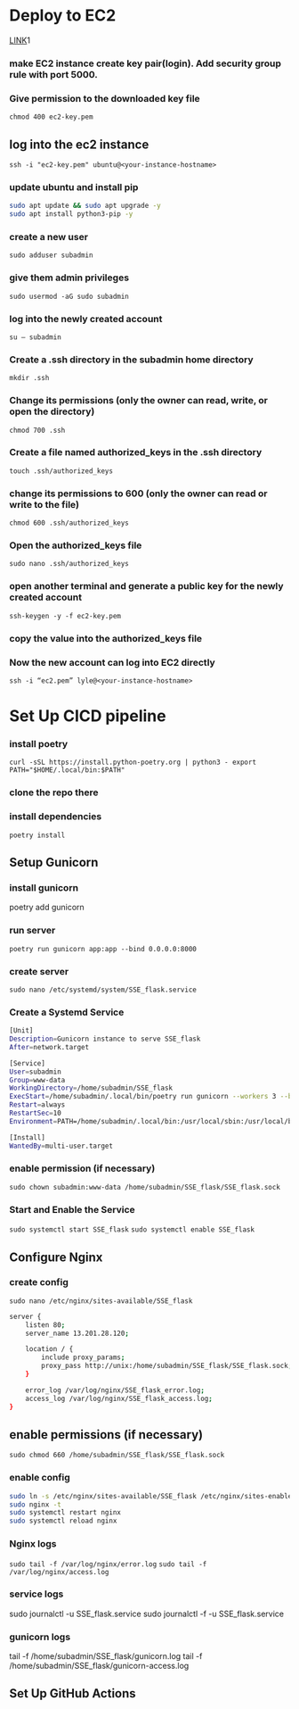 # Deploy to EC2
[LINK](https://medium.com/@lyle-okoth/how-to-deploy-a-production-grade-flask-application-to-an-aws-ec2-instance-using-github-actions-fabc8c16f8db)1

### make EC2 instance create key pair(login). Add security group rule with port 5000.

### Give permission to the downloaded key file
`chmod 400 ec2-key.pem`

## log into the ec2 instance
`ssh -i "ec2-key.pem" ubuntu@<your-instance-hostname>`


### update ubuntu and install pip
```bash
sudo apt update && sudo apt upgrade -y
sudo apt install python3-pip -y
```

### create a new user
`sudo adduser subadmin`

### give them admin privileges
`sudo usermod -aG sudo subadmin`

### log into the newly created account
`su — subadmin`

### Create a .ssh directory in the subadmin home directory
`mkdir .ssh`

### Change its permissions (only the owner can read, write, or open the directory) 
`chmod 700 .ssh`

### Create a file named authorized_keys in the .ssh directory
`touch .ssh/authorized_keys`

### change its permissions to 600 (only the owner can read or write to the file)
`chmod 600 .ssh/authorized_keys`

### Open the authorized_keys file
`sudo nano .ssh/authorized_keys`

### open another terminal and generate a public key for the newly created account
`ssh-keygen -y -f ec2-key.pem`

### copy the value into the authorized_keys file

### Now the new account can log into EC2 directly
`ssh -i “ec2.pem” lyle@<your-instance-hostname>`


# Set Up CICD pipeline


### install poetry

`curl -sSL https://install.python-poetry.org | python3 -
export PATH="$HOME/.local/bin:$PATH"`

### clone the repo there

### install dependencies
`poetry install`

## Setup Gunicorn

### install gunicorn
poetry add gunicorn

### run server 
`poetry run gunicorn app:app --bind 0.0.0.0:8000`

### create server
`sudo nano /etc/systemd/system/SSE_flask.service`

### Create a Systemd Service
```bash
[Unit]
Description=Gunicorn instance to serve SSE_flask
After=network.target

[Service]
User=subadmin
Group=www-data
WorkingDirectory=/home/subadmin/SSE_flask
ExecStart=/home/subadmin/.local/bin/poetry run gunicorn --workers 3 --bind unix:/home/subadmin/SSE_flask/SSE_flask.sock app:app --log-file /home/subadmin/SSE_flask/gunicorn.log --access-logfile /home/subadmin/SSE_flask/gunicorn-access.log
Restart=always
RestartSec=10
Environment=PATH=/home/subadmin/.local/bin:/usr/local/sbin:/usr/local/bin:/usr/sbin:/usr/bin:/sbin:/bin

[Install]
WantedBy=multi-user.target

```

### enable permission (if necessary)
`sudo chown subadmin:www-data /home/subadmin/SSE_flask/SSE_flask.sock`

### Start and Enable the Service

`sudo systemctl start SSE_flask`
`sudo systemctl enable SSE_flask`


## Configure Nginx


### create config
`sudo nano /etc/nginx/sites-available/SSE_flask`

```bash
server {
    listen 80;
    server_name 13.201.28.120;

    location / {
        include proxy_params;
        proxy_pass http://unix:/home/subadmin/SSE_flask/SSE_flask.sock;
    }

    error_log /var/log/nginx/SSE_flask_error.log;
    access_log /var/log/nginx/SSE_flask_access.log;
}

```
## enable permissions (if necessary)
`sudo chmod 660 /home/subadmin/SSE_flask/SSE_flask.sock`

### enable config
```bash
sudo ln -s /etc/nginx/sites-available/SSE_flask /etc/nginx/sites-enabled
sudo nginx -t
sudo systemctl restart nginx
sudo systemctl reload nginx
```

### Nginx logs

`sudo tail -f /var/log/nginx/error.log`
`sudo tail -f /var/log/nginx/access.log`

### service logs
sudo journalctl -u SSE_flask.service
sudo journalctl -f -u SSE_flask.service

### gunicorn logs

tail -f /home/subadmin/SSE_flask/gunicorn.log
tail -f /home/subadmin/SSE_flask/gunicorn-access.log

## Set Up GitHub Actions
